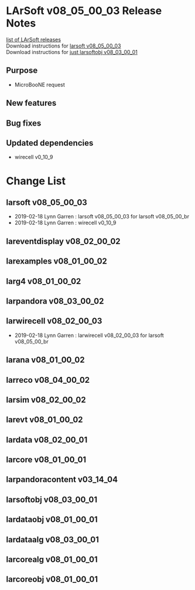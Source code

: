 # LArSoft v08_05_00_03 Release Notes



[list of LArSoft releases](LArSoft_release_list)  
Download instructions for [larsoft v08_05_00_03](http://scisoft.fnal.gov/scisoft/bundles/larsoft/v08_05_00_03/larsoft-v08_05_00_03.html)  
Download instructions for [just larsoftobj v08_03_00_01](http://scisoft.fnal.gov/scisoft/bundles/larsoftobj/v08_03_00_01/larsoftobj-v08_03_00_01.html)

## Purpose

-   MicroBooNE request

## New features

## Bug fixes

## Updated dependencies

-   wirecell v0_10_9

# Change List

## larsoft v08_05_00_03

-   2019-02-18 Lynn Garren : larsoft v08_05_00_03 for larsoft v08_05_00_br
-   2019-02-18 Lynn Garren : wirecell v0_10_9

## lareventdisplay v08_02_00_02

## larexamples v08_01_00_02

## larg4 v08_01_00_02

## larpandora v08_03_00_02

## larwirecell v08_02_00_03

-   2019-02-18 Lynn Garren : larwirecell v08_02_00_03 for larsoft v08_05_00_br

## larana v08_01_00_02

## larreco v08_04_00_02

## larsim v08_02_00_02

## larevt v08_01_00_02

## lardata v08_02_00_01

## larcore v08_01_00_01

## larpandoracontent v03_14_04

## larsoftobj v08_03_00_01

## lardataobj v08_01_00_01

## lardataalg v08_03_00_01

## larcorealg v08_01_00_01

## larcoreobj v08_01_00_01
